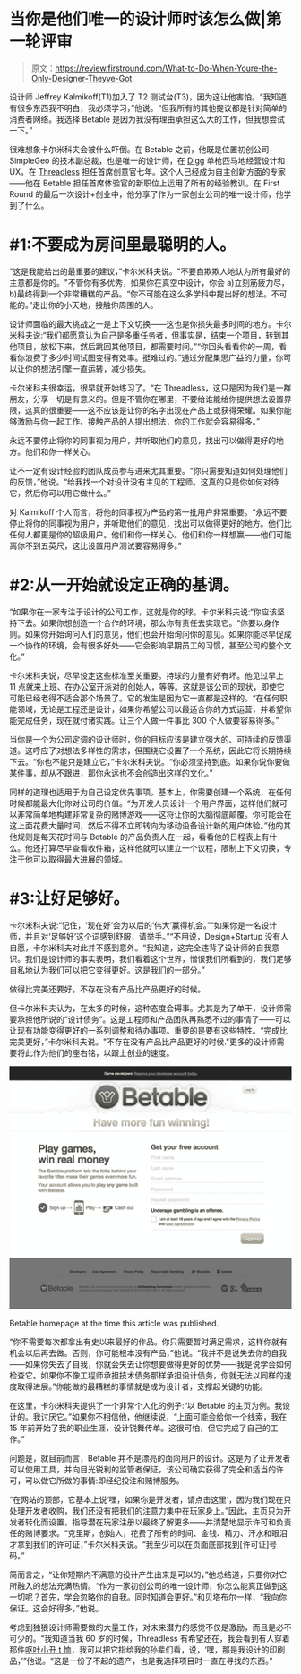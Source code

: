 # 当你是他们唯一的设计师时该怎么做|第一轮评审

> 原文：<https://review.firstround.com/What-to-Do-When-Youre-the-Only-Designer-Theyve-Got>

设计师 Jeffrey Kalmikoff(T1)加入了 T2 测试台(T3)，因为这让他害怕。“我知道有很多东西我不明白，我必须学习，”他说。“但我所有的其他提议都是针对简单的消费者网络。我选择 Betable 是因为我没有理由承担这么大的工作，但我想尝试一下。”

很难想象卡尔米科夫会被什么吓倒。在 Betable 之前，他既是位置初创公司 SimpleGeo 的技术副总裁，也是唯一的设计师，在 [Digg](http://digg.com/ "null") 单枪匹马地经营设计和 UX，在 [Threadless](https://www.threadless.com/ "null") 担任首席创意官七年。这个人已经成为自主创新方面的专家——他在 Betable 担任首席体验官的新职位上运用了所有的经验教训。在 First Round 的最后一次设计+创业中，他分享了作为一家创业公司的唯一设计师，他学到了什么。

# #1:不要成为房间里最聪明的人。

“这是我能给出的最重要的建议，”卡尔米科夫说。"不要自欺欺人地认为所有最好的主意都是你的。"不管你有多优秀，如果你在真空中设计，你会 a)立刻筋疲力尽，b)最终得到一个非常糟糕的产品。“你不可能在这么多学科中提出好的想法。不可能的。”走出你的小天地，接触你周围的人。

设计师面临的最大挑战之一是上下文切换——这也是你损失最多时间的地方。卡尔米科夫说:“我们都愿意认为自己是多重任务者，但事实是，结束一个项目，转到其他项目，放松下来，然后跳回其他项目，都需要时间。”“你回头看看你的一周，看看你浪费了多少时间试图变得有效率。挺难过的。”通过分配集思广益的力量，你可以让你的想法引擎一直运转，减少损失。

卡尔米科夫很幸运，很早就开始练习了。“在 Threadless，这只是因为我们是一群朋友，分享一切是有意义的。但是不管你在哪里，不要给谁能给你提供想法设置界限，这真的很重要——这不应该是让你的名字出现在产品上或获得荣耀。如果你能够激励与你一起工作、接触产品的人提出想法，你的工作就会容易得多。”

永远不要停止将你的同事视为用户，并听取他们的意见，找出可以做得更好的地方。他们和你一样关心。

让不一定有设计经验的团队成员参与进来尤其重要。“你只需要知道如何处理他们的反馈，”他说。“给我找一个对设计没有主见的工程师。这真的只是你如何对待它，然后你可以用它做什么。”

对 Kalmikoff 个人而言，将他的同事视为产品的第一批用户非常重要。“永远不要停止将你的同事视为用户，并听取他们的意见，找出可以做得更好的地方。他们比任何人都更是你的超级用户。他们和你一样关心。他们和你一样想赢——他们可能离你不到五英尺，这比设置用户测试要容易得多。”

# #2:从一开始就设定正确的基调。

“如果你在一家专注于设计的公司工作，这就是你的球。卡尔米科夫说:“你应该坚持下去。如果你想创造一个合作的环境，那么你有责任去实现它。“你要以身作则。如果你开始询问人们的意见，他们也会开始询问你的意见。如果你能尽早促成一个协作的环境，会有很多好处——它会影响早期员工的习惯，甚至公司的整个文化。”

卡尔米科夫说，尽早设定这些标准至关重要。持球的力量有好有坏。他见过早上 11 点就来上班、在办公室开派对的创始人，等等。这就是该公司的现状，即使它可能已经老得不适合那个场景了。它的发生是因为它一直都是这样的。“在任何职能领域，无论是工程还是设计，如果你希望公司以最适合你的方式运营，并希望你能完成任务，现在就付诸实践。让三个人做一件事比 300 个人做要容易得多。”

当你是一个为公司定调的设计师时，你的目标应该是建立强大的、可持续的反馈渠道。这呼应了对想法多样性的需求，但围绕它设置了一个系统，因此它将长期持续下去。“你也不能只是建立它，”卡尔米科夫说。“你必须坚持到底。如果你说你要做某件事，却从不跟进，那你永远也不会创造出这样的文化。”

同样的道理也适用于为自己设定优先事项。基本上，你需要创建一个系统，在任何时候都能最大化你对公司的价值。“为开发人员设计一个用户界面，这样他们就可以非常简单地构建非常复杂的赌博游戏——这将让你的大脑彻底颠覆。你可能会在这上面花费大量时间，然后不得不立即转向为移动设备设计新的用户体验。”他的其他规则是每天花时间与 Betable 的产品负责人在一起，看看他的日程表上有什么。他还打算尽早查看收件箱，这样他就可以建立一个议程，限制上下文切换，专注于他可以取得最大进展的领域。

# #3:让好足够好。

卡尔米科夫说:“记住，‘现在好’会为以后的‘伟大’赢得机会。”“如果你是一名设计师，并且对‘足够好’这个词感到舒服，请举手。”“不用说，Design+Startup 没有人自愿，卡尔米科夫对此并不感到意外。“我知道，这完全违背了设计师的自我意识。我们是设计师的事实表明，我们看着这个世界，憎恨我们所看到的，我们足够自私地认为我们可以把它变得更好。这是我们的一部分。”

做得比完美还要好。不存在没有产品比产品更好的时候。

但卡尔米科夫认为，在太多的时候，这种态度会碍事。尤其是为了单干，设计师需要承担他所说的“设计债务”。这是工程师和产品团队再熟悉不过的事情了——可以让现有功能变得更好的一系列调整和待办事项。重要的是要有这些特性。“完成比完美更好，”卡尔米科夫说。"不存在没有产品比产品更好的时候."更多的设计师需要将此作为他们的座右铭，以跟上创业的速度。

![](img/9faf696db3732bca2f88ba10cfeac26a.png)

Betable homepage at the time this article was published.

“你不需要每次都拿出有史以来最好的作品。你只需要暂时满足需求，这样你就有机会以后再去做。否则，你可能根本没有产品，”他说。“我并不是说失去你的自我——如果你失去了自我，你就会失去让你想要做得更好的优势——我是说学会如何检查它。如果你不像工程师承担技术债务那样承担设计债务，你就无法以同样的速度取得进展。”你能做的最糟糕的事情就是成为设计者，支撑起关键的功能。

在这里，卡尔米科夫提供了一个非常个人化的例子:“以 Betable 的主页为例。我设计的。我讨厌它。”如果你不相信他，他继续说，“上面可能会给你一个线索，我在 15 年前开始了我的职业生涯，设计锐舞传单。这很可怕，但它完成了自己的工作。”

问题是，就目前而言，Betable 并不是漂亮的面向用户的设计。这是为了让开发者可以使用工具，并向目光锐利的监管者保证，该公司确实获得了完全和适当的许可，可以做它所做的事情:即经纪投注和赌博服务。

“在网站的顶部，它基本上说‘嘿，如果你是开发者，请点击这里’，因为我们现在只处理开发者收购，我们还没有把我们的注意力集中在玩家身上。”因此，主页只为开发者转化而设置，指导潜在玩家注册以最终了解更多——并清楚地显示许可和负责任的赌博要求。“克里斯，创始人，花费了所有的时间、金钱、精力、汗水和眼泪才拿到我们的许可证，”卡尔米科夫说。“我至少可以在页面底部找到[许可证]号码。”

简而言之，“让你短期内不满意的设计产生出来是可以的，”他总结道，只要你对它所融入的想法充满热情。“作为一家初创公司的唯一设计师，你怎么能真正做到这一切呢？首先，学会忽略你的自我。同时知道会更好。”和贝塔布尔一样，“我向你保证。这会好得多，”他说。

考虑到独狼设计师需要做的大量工作，对未来潜力的感觉不仅是激励，而且是必不可少的。“我知道当我 60 岁的时候，Threadless 有希望还在，我会看到有人穿着那件[呕吐小丑 t 恤](http://www.threadless.com/submission/44125/The_Morning_After "null")，我可以把它指给我的孙辈们看，说，‘嘿，那是我设计的印刷品，’”他说。“这是一份了不起的遗产，也是我选择项目时一直在寻找的东西。”